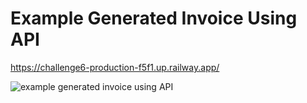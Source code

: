 # Example Generated Invoice Using API

https://challenge6-production-f5f1.up.railway.app/

![example generated invoice using API](https://user-images.githubusercontent.com/112455924/209722453-417844bc-fb25-4e1c-97c2-4e5f0827bce0.png)


